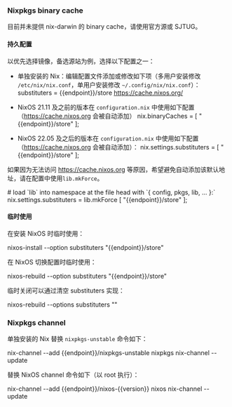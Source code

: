 ### Nixpkgs binary cache

目前并未提供 nix-darwin 的 binary cache，请使用官方源或 SJTUG。

#### 持久配置

以优先选择镜像，备选源站为例，选择以下配置之一：

- 单独安装的 Nix：编辑配置文件添加或修改如下项（多用户安装修改 `/etc/nix/nix.conf`，单用户安装修改 `~/.config/nix/nix.conf`）：
    <tmpl>
substituters = {{endpoint}}/store https://cache.nixos.org/
</tmpl>

- NixOS 21.11 及之前的版本在 `configuration.nix` 中使用如下配置（https://cache.nixos.org 会被自动添加）
    <tmpl z-lang="nix">
    nix.binaryCaches = [ "{{endpoint}}/store" ];
</tmpl>

- NixOS 22.05 及之后的版本在 `configuration.nix` 中使用如下配置（https://cache.nixos.org 会被自动添加）：
    <tmpl z-lang="nix">
    nix.settings.substituters = [ "{{endpoint}}/store" ];
</tmpl>

如果因为无法访问 https://cache.nixos.org 等原因，希望避免自动添加该默认地址，请在配置中使用`lib.mkForce`。

<tmpl z-lang="nix">
# load `lib` into namespace at the file head with `{ config, pkgs, lib, ... }:`
nix.settings.substituters = lib.mkForce [ "{{endpoint}}/store" ];
</tmpl>

#### 临时使用

在安装 NixOS 时临时使用：

<tmpl z-lang="bash">
nixos-install --option substituters "{{endpoint}}/store"
</tmpl>

在 NixOS 切换配置时临时使用：

<tmpl z-lang="bash">
nixos-rebuild --option substituters "{{endpoint}}/store"
</tmpl>

临时关闭可以通过清空 substituters 实现：

<tmpl z-lang="bash">
nixos-rebuild --options substituters ""
</tmpl>

### Nixpkgs channel

单独安装的 Nix 替换 `nixpkgs-unstable` 命令如下：

<tmpl z-lang="bash">
nix-channel --add {{endpoint}}/nixpkgs-unstable nixpkgs
nix-channel --update
</tmpl>

替换 NixOS channel 命令如下（以 root 执行）：

<tmpl z-lang="bash" z-input="version">
nix-channel --add {{endpoint}}/nixos-{{version}} nixos
nix-channel --update
</tmpl>
